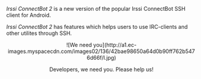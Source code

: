 *Irssi ConnectBot 2* is a new version of the popular Irssi ConnectBot SSH client for Android.

*Irssi ConnectBot 2* has features which helps users to use IRC-clients and other utilites through SSH.

<center>
![We need you](http://a1.ec-images.myspacecdn.com/images02/136/42bae98650a64d0b90ff762b5476d66f/l.jpg)

Developers, we need you. Please help us!
</center>